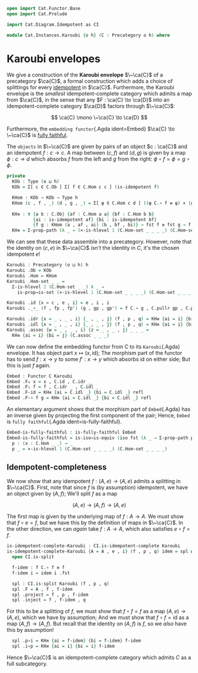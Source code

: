 ```agda
open import Cat.Functor.Base
open import Cat.Prelude

import Cat.Diagram.Idempotent as CI

module Cat.Instances.Karoubi {o h} (C : Precategory o h) where
```

<!--
```agda
open CI C
import Cat.Reasoning C as C
open Precategory
open Functor
```
-->

# Karoubi envelopes

We give a construction of the **Karoubi envelope** $\~\ca{C}$ of a
precategory $\ca{C}$, a formal construction which adds a choice of
splittings for every [idempotent] in $\ca{C}$. Furthermore, the Karoubi
envelope is the _smallest_ idempotent-complete category which admits a
map from $\ca{C}$, in the sense that any $F : \ca{C} \to \ca{D}$ into an
idempotent-complete category $\ca{D}$ factors through $\~\ca{C}$:

$$
\ca{C} \mono \~\ca{C} \to \ca{D}
$$

Furthermore, the `embedding functor`{.Agda ident=Embed} $\ca{C} \to
\~\ca{C}$ is [fully faithful].

[fully faithful]: Cat.Functor.Base.html#ff-functors
[idempotent]: Cat.Diagram.Idempotent.html

The `objects` in $\~\ca{C}$ are given by pairs of an object $c : \ca{C}$
and an idempotent $f : c \to c$. A map between $(c,f)$ and $(d,g)$ is
given by a map $\phi : c \to d$ which absorbs $f$ from the left and $g$
from the right: $\phi \circ f = \phi = g \circ \phi$.

```agda
private
  KOb : Type (o ⊔ h)
  KOb = Σ[ c ∈ C.Ob ] Σ[ f ∈ C.Hom c c ] (is-idempotent f)

  KHom : KOb → KOb → Type h
  KHom (c , f , _) (d , g , _) = Σ[ φ ∈ C.Hom c d ] ((φ C.∘ f ≡ φ) × (g C.∘ φ ≡ φ))
  
  KH≡ : ∀ {a b : C.Ob} {af : C.Hom a a} {bf : C.Hom b b}
          {ai : is-idempotent af} {bi : is-idempotent bf}
          {f g : KHom (a , af , ai) (b , bf , bi)} → fst f ≡ fst g → f ≡ g
  KH≡ = Σ-prop-path (λ _ → (×-is-hlevel 1 (C.Hom-set _ _ _ _) (C.Hom-set _ _ _ _)))
```

We can see that these data assemble into a precategory. However, note
that the identity on $(c,e)$ in $\~\ca{C}$ _isn't_ the identity in $C$,
it's the chosen idempotent $e$!

```agda
Karoubi : Precategory (o ⊔ h) h
Karoubi .Ob = KOb
Karoubi .Hom = KHom
Karoubi .Hom-set _ _ = 
  Σ-is-hlevel 2 (C.Hom-set _ _) λ _ → 
    is-prop→is-set (×-is-hlevel 1 (C.Hom-set _ _ _ _) (C.Hom-set _ _ _ _))

Karoubi .id {x = c , e , i} = e , i , i
Karoubi ._∘_ (f , fp , fp') (g , gp , gp') = f C.∘ g , C.pullr gp , C.pulll fp'

Karoubi .idr {x = _ , _ , i} {_ , _ , j} (f , p , q) = KH≡ {ai = i} {bi = j} p
Karoubi .idl {x = _ , _ , i} {_ , _ , j} (f , p , q) = KH≡ {ai = i} {bi = j} q
Karoubi .assoc {w = _ , _ , i} {z = _ , _ , j} _ _ _ = 
  KH≡ {ai = i} {bi = j} (C.assoc _ _ _)
```

We can now define the embedding functor from C to its `Karoubi`{.Agda}
envelope. It has object part $x \mapsto (x, \mathrm{id})$; The morphism
part of the functor has to send $f : x \to y$ to some $f' : x \to y$
which absorbs $\mathrm{id}$ on either side; But this is just $f$ again.

```agda
Embed : Functor C Karoubi
Embed .F₀ x = x , C.id , C.idr _
Embed .F₁ f = f , C.idr _ , C.idl _
Embed .F-id = KH≡ {ai = C.idl _} {bi = C.idl _} refl
Embed .F-∘ f g = KH≡ {ai = C.idl _} {bi = C.idl _} refl
```

An elementary argument shows that the morphism part of `Embed`{.Agda}
has an inverse given by projecting the first component of the pair;
Hence, `Embed` is `fully faithful`{.Agda ident=is-fully-faithful}.

```agda
Embed-is-fully-faithful : is-fully-faithful Embed
Embed-is-fully-faithful = is-iso→is-equiv (iso fst (λ _ → Σ-prop-path p refl) λ _ → refl) where
  p : (x : C.Hom _ _) → _
  p _ = ×-is-hlevel 1 (C.Hom-set _ _ _ _) (C.Hom-set _ _ _ _)
```

## Idempotent-completeness

We now show that any idempotent $f : (A, e) \to (A, e)$ admits a
splitting in $\~\ca{C}$. First, note that since $f$ is (by assumption)
idempotent, we have an object given by $(A, f)$; We'll split $f$ as a
map

$$
(A, e) \to (A, f) \to (A, e)
$$

The first map is given by the underlying map of $f : A \to A$. We must
show that $f \circ e = f$, but we have this by the definition of maps in
$\~\ca{C}$. In the other direction, we can _again_ take $f : A \to A$,
which also satisfies $e \circ f = f$.

```agda
is-idempotent-complete-Karoubi : CI.is-idempotent-complete Karoubi
is-idempotent-complete-Karoubi {A = A , e , i} (f , p , q) idem = spl where
  open CI.is-split

  f-idem : f C.∘ f ≡ f
  f-idem i = idem i .fst

  spl : CI.is-split Karoubi (f , p , q)
  spl .F = A , f , f-idem
  spl .project = f , p , f-idem
  spl .inject = f , f-idem , q
```

For this to be a splitting of $f$, we must show that $f \circ f = f$ as
a map $(A, e) \to (A, e)$, which we have by assumption; And we must show
that $f \circ f = \mathrm{id}$ as a map $(A, f) \to (A, f)$. But recall
that the identity on $(A, f)$ is $f$, so we _also_ have this by
assumption!

```agda
  spl .p∘i = KH≡ {ai = f-idem} {bi = f-idem} f-idem
  spl .i∘p = KH≡ {ai = i} {bi = i} f-idem
```

Hence $\~\ca{C}$ is an idempotent-complete category which admits $C$ as
a full subcategory.
